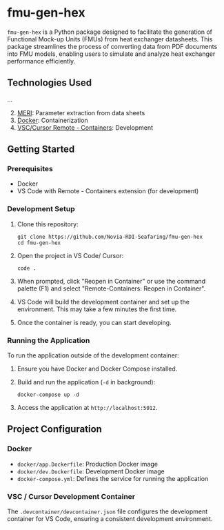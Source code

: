 # fmu-gen-hex
`fmu-gen-hex` is a Python package designed to facilitate the generation of Functional Mock-up Units (FMUs) from heat exchanger datasheets. This package streamlines the process of converting data from PDF documents into FMU models, enabling users to simulate and analyze heat exchanger performance efficiently.

## Technologies Used
...

2. [MERI](https://github.com/Novia-RDI-Seafaring/MERI/tree/main): Parameter extraction from data sheets
3. [Docker](https://www.docker.com/): Containerization
4. [VSC/Cursor Remote - Containers](https://code.visualstudio.com/docs/remote/containers): Development 

## Getting Started

### Prerequisites

- Docker
- VS Code with Remote - Containers extension (for development)

### Development Setup

1. Clone this repository:
   ```
   git clone https://github.com/Novia-RDI-Seafaring/fmu-gen-hex
   cd fmu-gen-hex
   ```

2. Open the project in VS Code/ Cursor:
   ```
   code .
   ```

3. When prompted, click "Reopen in Container" or use the command palette (F1) and select "Remote-Containers: Reopen in Container".

4. VS Code will build the development container and set up the environment. This may take a few minutes the first time.

5. Once the container is ready, you can start developing. 

### Running the Application

To run the application outside of the development container:

1. Ensure you have Docker and Docker Compose installed.

2. Build and run the application (`-d` in background):
   ```
   docker-compose up -d
   ```

3. Access the application at `http://localhost:5012`.


## Project Configuration


### Docker

- `docker/app.Dockerfile`: Production Docker image
- `docker/dev.Dockerfile`: Development Docker image
- `docker-compose.yml`: Defines the service for running the application

### VSC / Cursor Development Container

The `.devcontainer/devcontainer.json` file configures the development container for VS Code, ensuring a consistent development environment.